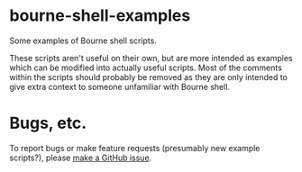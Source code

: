 # bourne-shell-examples
Some examples of Bourne shell scripts.

These scripts aren't useful on their own, but are more intended as examples
which can be modified into actually useful scripts. Most of the comments
within the scripts should probably be removed as they are only intended to
give extra context to someone unfamiliar with Bourne shell.

# Bugs, etc.
To report bugs or make feature requests (presumably new example scripts?),
please [make a GitHub issue](https://github.com/proidiot/bourne-shell-examples/issues).
